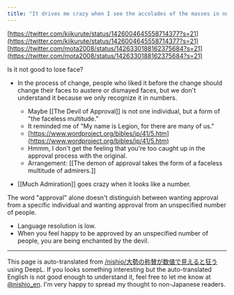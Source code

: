 ```yaml
---
title: "It drives me crazy when I see the accolades of the masses in numbers."
---
```


[https://twitter.com/kiikurute/status/1426004645558714377?s=21](https://twitter.com/kiikurute/status/1426004645558714377?s=21)
[https://twitter.com/mota2008/status/1426330188162375684?s=21](https://twitter.com/mota2008/status/1426330188162375684?s=21)

Is it not good to lose face?
- In the process of change, people who liked it before the change should change their faces to austere or dismayed faces, but we don't understand it because we only recognize it in numbers.
    - Maybe [[The Devil of Approval]] is not one individual, but a form of "the faceless multitude."
    - It reminded me of "My name is Legion, for there are many of us."
    - [https://www.wordproject.org/bibles/jp/41/5.htm](https://www.wordproject.org/bibles/jp/41/5.htm)
    - Hmmm, I don't get the feeling that you're too caught up in the approval process with the original.
    - Arrangement: [[The demon of approval takes the form of a faceless multitude of admirers.]]

- [[Much Admiration]] goes crazy when it looks like a number.

The word "approval" alone doesn't distinguish between wanting approval from a specific individual and wanting approval from an unspecified number of people.
- Language resolution is low.
- When you feel happy to be approved by an unspecified number of people, you are being enchanted by the devil.

---
This page is auto-translated from [/nishio/大勢の称賛が数値で見えると狂う](https://scrapbox.io/nishio/大勢の称賛が数値で見えると狂う) using DeepL. If you looks something interesting but the auto-translated English is not good enough to understand it, feel free to let me know at [@nishio_en](https://twitter.com/nishio_en). I'm very happy to spread my thought to non-Japanese readers.